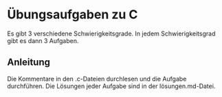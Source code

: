 # Übungsaufgaben zu C

Es gibt 3 verschiedene Schwierigkeitsgrade. In jedem Schwierigkeitsgrad gibt es dann 3 Aufgaben.

## Anleitung

Die Kommentare in den .c-Dateien durchlesen und die Aufgabe durchführen. Die Lösungen jeder Aufgabe sind in der lösungen.md-Datei.
